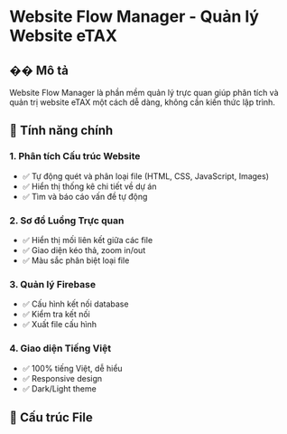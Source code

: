 # Website Flow Manager - Quản lý Website eTAX

## �� Mô tả
Website Flow Manager là phần mềm quản lý trực quan giúp phân tích và quản trị website eTAX một cách dễ dàng, không cần kiến thức lập trình.

## 🚀 Tính năng chính

### 1. Phân tích Cấu trúc Website
- ✅ Tự động quét và phân loại file (HTML, CSS, JavaScript, Images)
- ✅ Hiển thị thống kê chi tiết về dự án
- ✅ Tìm và báo cáo vấn đề tự động

### 2. Sơ đồ Luồng Trực quan
- ✅ Hiển thị mối liên kết giữa các file
- ✅ Giao diện kéo thả, zoom in/out
- ✅ Màu sắc phân biệt loại file

### 3. Quản lý Firebase
- ✅ Cấu hình kết nối database
- ✅ Kiểm tra kết nối
- ✅ Xuất file cấu hình

### 4. Giao diện Tiếng Việt
- ✅ 100% tiếng Việt, dễ hiểu
- ✅ Responsive design
- ✅ Dark/Light theme

## 📁 Cấu trúc File

